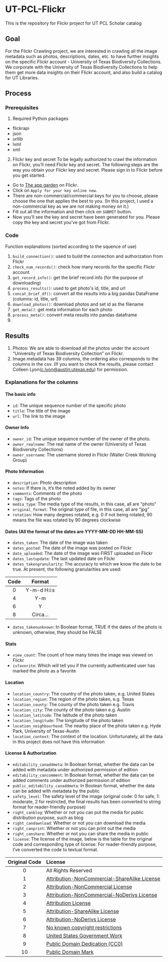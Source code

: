 # UT-PCL-Flickr
This is the repository for Flickr project for UT PCL Scholar catalog

## Goal
For the Flickr Crawling project, we are interested in crawling all the image metadata such as photos, descriptions, dates, etc. to have further insights on the specific Flickr account - University of Texas Biodiversity Collections. We corporate with the University of Texas Biodiversity Collections to help them get more data insights on their Flickr account, and also build a catalog for UT Libraries.

## Process
### Prerequisites
1. Required Python packages
  - flickrapi
  - json
  - urllib
  - lxml
  - xml
2. Flickr key and secret
To be legally authorized to crawl the information on Flickr, you’ll need Flickr key and secret. The following steps are the way you obtain your Flickr key and secret. Please sign in to Flickr before you get started.
  - Go to [The app garden](https://www.flickr.com/services/api/misc.api_keys.html) on Flickr.
  - Click on `Apply for your key online now`.
  - There are non-commercial/commercial keys for you to choose, please choose the one that applies the best to you. (In this project, I used a non-commercial key as we are not making money on it.)
  - Fill out all the information and then click on `SUBMIT` button.
  - Now you’ll see the key and secret have been generated for you. Please copy the key and secret you’ve got from Flickr.

### Code
Function explanations (sorted according to the squence of use)
1. `build_connection()`: used to build the connection and authorization from Flickr
2. `check_num_records()`: check how many records for the specific Flickr account
3. `get_record_info()`: get the brief record info (for the purpose of downloading)
4. `process_results()`: used to get photo's id, title, and url
5. `concat_brief_df()`: convert all the results into a big pandas DataFrame (columns: id, title, url)
6. `download_photos()`: download photos and set id as the filename
7. `get_meta()`: get meta information for each photo
8. `process_meta()`: convert meta results into pandas dataframe
9. 

## Results
1. Photos: We are able to download all the photos under the account “University of Texas Biodiversity Collection” on Flickr. 
2. Image metadata has 39 columns, the ordering also corresponds to the columns in the csv.
(If you want to check the results, please contact Colleen Lyon(c.lyon@austin.utexas.edu) for permission.

### Explanations for the columns
#### The basic info
- `id`: The unique sequence number of the specific photo
- `title`: The title of the image
- `url`: The link to the image
#### Owner Info
- `owner_id`: The unique sequence number of the owner of the photo.
- `owner_realname`: The real name of the owner (University of Texas Biodiversity Collections)
- `owner_username`: The username stored in Flickr (Waller Creek Working Group)
#### Photo Information
- `description`: Photo description
- `notes`: If there is, it’s the noted added by its owner
- `comments`: Comments of the photo
- `tags`: Tags of the photo
- `media_type`: The media type of the results, in this case, all are “photo”
- `original_format`: The original type of file, in this case, all are “jpg”
- `rotation`: How many degrees rotated, e.g. 0 if not being rotated, 90 means the file was rotated by 90 degrees clockwise
#### Dates (All the format of the dates are YYYY-MM-DD HH-MM-SS)
- `dates_taken`: The date of the image was taken
- `dates_posted`: The date of the image was posted on Flickr
- `date_uploaded`: The date of the image was FIRST uploaded on Flickr
- `dates_lastupdate`: The last updated date on Flickr
- `dates_takengranularity`: The accuracy to which we know the date to be true. At present, the following granularities are used:

| Code     | Format |
| :---:      | :---:       |
| 0 | Y-m-d H:i:s         |
| 4     | Y-m        |
| 6 | Y         |
| 8     | Circa…        |
- `dates_takenunknown`: In Boolean format, TRUE if the dates of the photo is unknown, otherwise, they should be FALSE
#### Stats
- `view_count`: The count of how many times the image was viewed on Flickr
- `isfavorite`: Which will tell you if the currently authenticated user has marked the photo as a favorite
#### Location
- `location_country`: The country of the photo taken, e.g. United States
- `location_region`: The region of the photo taken, e.g. Texas
- `location_county`: The county of the photo taken e.g. Travis
- `location_city`: The county of the photo taken e.g. Austin
- `location_latitude`: The latitude of the photo taken
- `location_longitude`: The longitude of the photo taken
- `location_neighbourhood`: The nearby place of the photo taken e.g. Hyde Park, University of Texas-Austin
- `location_context`: The context of the location. Unfortunately, all the data in this project does not have this information
#### License & Authorization
- `editability_canaddmeta`: In Boolean format, whether the data can be added with metadata under authorized permission of edition
- `editability_cancomment`: In Boolean format, whether the data can be added comments under authorized permission of edition
- `public_editability_canaddmeta`: In Boolean format, whether the data can be added with metadata by the public
- `safety_level`: The safety level of the image (original code: 0 for safe, 1: moderate, 2 for restricted, the final results has been converted to string format for reader-friendly purpose)
- `right_canblog`: Whether or not you can put the media for public distribution purpose, such as blog
- `right_candownload`: Whether or not you can download the media
- `right_canprint`: Whether or not you can print out the media
- `right_canshare`: Whether or not you can share the media in public
- `license`: The license of the image, below is the table for the original code and corresponding type of license. For reader-friendly purpose, I’ve converted the code to textual format.

| Original Code     | License |
| :---:      | :---       |
| 0 | All Rights Reserved        |
| 1 | [Attribution-NonCommercial-ShareAlike License](https://creativecommons.org/licenses/by-nc-sa/2.0/)  |
| 2 | [Attribution-NonCommercial License](https://creativecommons.org/licenses/by-nc/2.0/)    |
| 3 | [Attribution-NonCommercial-NoDerivs License](https://creativecommons.org/licenses/by-nc-nd/2.0/)    |
| 4 |[Attribution License](https://creativecommons.org/licenses/by/2.0/)    |
| 5 |[Attribution-ShareAlike License](https://creativecommons.org/licenses/by-sa/2.0/)     |
| 6 | [Attribution-NoDerivs License](https://creativecommons.org/licenses/by-nd/2.0/)       |
| 7 | [No known copyright restrictions](https://www.flickr.com/commons/usage/)       |
| 8 | [United States Government Work](http://www.usa.gov/copyright.shtml)  |
| 9 | [Public Domain Dedication (CC0)](https://creativecommons.org/publicdomain/zero/1.0/)       |
| 10 | [Public Domain Mark](https://creativecommons.org/publicdomain/mark/1.0/)       |
